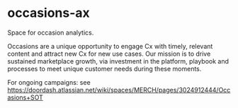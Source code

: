 # occasions-ax
Space for occasion analytics. 

Occasions are a unique opportunity to engage Cx with timely, relevant content and attract new Cx for new use cases. Our mission is to drive sustained marketplace growth, via investment in the platform, playbook and processes to meet unique customer needs during these moments.

For ongoing campaigns: see https://doordash.atlassian.net/wiki/spaces/MERCH/pages/3024912444/Occasions+SOT
